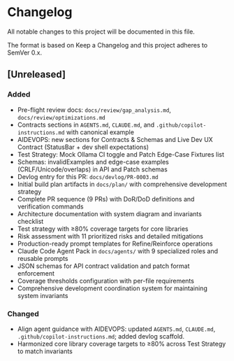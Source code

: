 # Changelog

All notable changes to this project will be documented in this file.

The format is based on Keep a Changelog and this project adheres to SemVer 0.x.

## [Unreleased]
### Added
- Pre-flight review docs: `docs/review/gap_analysis.md`, `docs/review/optimizations.md`
- Contracts sections in `AGENTS.md`, `CLAUDE.md`, and `.github/copilot-instructions.md` with canonical example
- AIDEVOPS: new sections for Contracts & Schemas and Live Dev UX Contract (StatusBar + dev shell expectations)
- Test Strategy: Mock Ollama CI toggle and Patch Edge-Case Fixtures list
- Schemas: invalidExamples and edge-case examples (CRLF/Unicode/overlaps) in API and Patch schemas
- Devlog entry for this PR: `docs/devlog/PR-0003.md`
- Initial build plan artifacts in `docs/plan/` with comprehensive development strategy
- Complete PR sequence (9 PRs) with DoR/DoD definitions and verification commands  
- Architecture documentation with system diagram and invariants checklist
- Test strategy with ≥80% coverage targets for core libraries
- Risk assessment with 11 prioritized risks and detailed mitigations
- Production-ready prompt templates for Refine/Reinforce operations
- Claude Code Agent Pack in `docs/agents/` with 9 specialized roles and reusable prompts
- JSON schemas for API contract validation and patch format enforcement
- Coverage thresholds configuration with per-file requirements
- Comprehensive development coordination system for maintaining system invariants

### Changed
- Align agent guidance with AIDEVOPS: updated `AGENTS.md`, `CLAUDE.md`, `.github/copilot-instructions.md`; added devlog scaffold.
- Harmonized core library coverage targets to ≥80% across Test Strategy to match invariants
